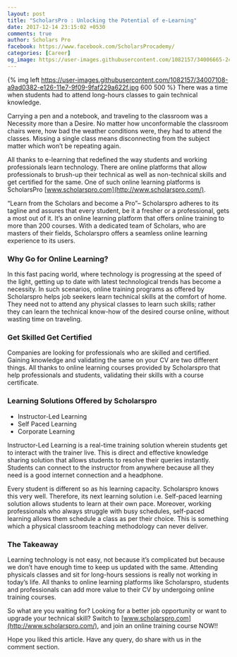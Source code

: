 ```yaml
---
layout: post
title: "ScholarsPro : Unlocking the Potential of e-Learning"
date: 2017-12-14 23:15:02 +0530
comments: true
author: Scholars Pro
facebook: https://www.facebook.com/ScholarsProcademy/
categories: [Career]
og_image: https://user-images.githubusercontent.com/1082157/34006665-2c48952e-e125-11e7-8c2a-a526c6f8ac07.jpg
---
```


{% img left https://user-images.githubusercontent.com/1082157/34007108-a9ad0382-e126-11e7-9f09-9faf229a622f.jpg 600 500 %}
There was a time when students had to attend long-hours classes to gain technical knowledge. 

<!-- more -->
Carrying a pen and a notebook, and traveling to the classroom was a Necessity more than a Desire. No matter how unconformable the classroom chairs were, how bad the weather conditions were, they had to attend the classes. Missing a single class means disconnecting from the subject matter which won’t be repeating again. 

All thanks to e-learning that redefined the way students and working professionals learn technology. There are online platforms that allow professionals to brush-up their technical as well as non-technical skills and get certified for the same. One of such online learning platforms is ScholarsPro [www.scholarspro.com](http://www.scholarspro.com/).


“Learn from the Scholars and become a Pro”– Scholarspro adheres to its tagline and assures that every student, be it a fresher or a professional, gets a most out of it. It’s an online learning platform that offers online training to more than 200 courses. With a dedicated team of Scholars, who are masters of their fields, Scholarspro offers a seamless online learning experience to its users. 


### Why Go for Online Learning?

In this fast pacing world, where technology is progressing at the speed of the light, getting up to date with latest technological trends has become a necessity. In such scenarios, online training programs as offered by Scholarspro helps job seekers learn technical skills at the comfort of home. They need not to attend any physical classes to learn such skills; rather they can learn the technical know-how of the desired course online, without wasting time on traveling. 


### Get Skilled Get Certified 


Companies are looking for professionals who are skilled and certified. Gaining knowledge and validating the same on your CV are two different things. All thanks to online learning courses provided by Scholarspro that help professionals and students, validating their skills with a course certificate. 


### Learning Solutions Offered by Scholarspro

- Instructor-Led Learning 
- Self Paced Learning  
- Corporate Learning

Instructor-Led Learning is a real-time training solution wherein students get to interact with the trainer live. This is direct and effective knowledge sharing solution that allows students to resolve their queries instantly. Students can connect to the instructor from anywhere because all they need is a good internet connection and a headphone.

Every student is different so as his learning capacity. Scholarspro knows this very well. Therefore, its next learning solution i.e. Self-paced learning solution allows students to learn at their own pace. Moreover, working professionals who always struggle with busy schedules, self-paced learning allows them schedule a class as per their choice. This is something which a physical classroom teaching methodology can never deliver.


### The Takeaway

Learning technology is not easy, not because it’s complicated but because we don’t have enough time to keep us updated with the same. Attending physicals classes and sit for long-hours sessions is really not working in today’s life. All thanks to online learning platforms like Scholarspro, students and professionals can add more value to their CV by undergoing online training courses. 


So what are you waiting for? Looking for a better job opportunity or want to upgrade your technical skill? Switch to [www.scholarspro.com](http://www.scholarspro.com/), and join an online training course NOW!!


Hope you liked this article. Have any query, do share with us in the comment section.
